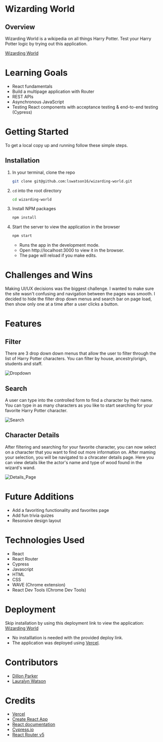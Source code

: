 # Wizarding World

## Overview

Wizarding World is a wikipedia on all things Harry Potter. Test your Harry Potter logic by trying out this application.

[Wizarding World](wizarding-world-xi.vercel.app)

# Learning Goals
- React fundamentals
- Build a multipage application with Router
- REST APIs
- Asynchronous JavaScript
- Testing React components with acceptance testing & end-to-end testing (Cypress)

# Getting Started
To get a local copy up and running follow these simple steps.

## Installation

1. In your terminal, clone the repo
   ```sh
   git clone git@github.com:lswatson16/wizarding-world.git
   ```
2. `cd` into the root directory
    ```sh
   cd wizarding-world
   ```
3. Install NPM packages
   ```sh
   npm install
   ```
4. Start the server to view the application in the browser
   ```sh
   npm start
   ``` 
   - Runs the app in the development mode.
   - Open http://localhost:3000 to view it in the browser.
   - The page will reload if you make edits.

# Challenges and Wins

Making UI/UX decisions was the biggest challenge. I wanted to make sure the site wasn't confusing and navigation between the pages was smooth. I decided to hide the filter drop down menus and search bar on page load, then show only one at a time after a user clicks a button. 

# Features

## Filter

There are 3 drop down down menus that allow the user to filter through the list of Harry Potter characters. You can filter by house, ancestry/origin, students and staff.

![Dropdown](https://media.giphy.com/media/GEmyr5MGn9bIzW6sHG/giphy.gif)
## Search

A user can type into the controlled form to find a character by their name. You can type in as many characters as you like to start searching for your favorite Harry Potter character.

![Search](https://media.giphy.com/media/bhVNADko3ZAYHjEnzQ/giphy.gif)

## Character Details

After filtering and searching for your favorite character, you can now select on a character that you want to find out more information on. After maming your selection, you will be navigated to a chracater details page. Here you can view details like the actor's name and type of wood found in the wizard's wand.

![Details_Page](https://media.giphy.com/media/Ohb9vCl8lTheFmJMLX/giphy.gif)
# Future Additions

- Add a favoriting functionality and favorites page
- Add fun trivia quizes
- Resonsive design layout


# Technologies Used 
- React
- React Router
- Cypress
- Javascript
- HTML
- CSS
- WAVE (Chrome extension)
- React Dev Tools (Chrome Dev Tools)

# Deployment
Skip installation by using this deployment link to view the application: [Wizarding World](wizarding-world-xi.vercel.app)

- No installlation is needed  with the provided deploy link.
- The application was deployed using [Vercel](https://www.vercel.com/).

# Contributors
- [Dillon Parker](https://github.com/Prkr93)
- [Lauralyn Watson](https://github.com/lswatson16)

# Credits
- [Vercel](https://www.vercel.com/)
- [Create React App](https://create-react-app.dev/)
- [React documentation](https://reactjs.org/)
- [Cypress.io](https://docs.cypress.io/guides/overview/why-cypress)
- [React Router v5](https://v5.reactrouter.com/web/guides/quick-start)